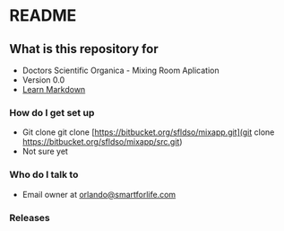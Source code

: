 # README #

## What is this repository for ##

* Doctors Scientific Organica - Mixing Room Aplication
* Version 0.0
* [Learn Markdown](https://bitbucket.org/tutorials/markdowndemo)

### How do I get set up ###

* Git clone git clone [https://bitbucket.org/sfldso/mixapp.git](git clone https://bitbucket.org/sfldso/mixapp/src.git)
* Not sure yet

### Who do I talk to ###

* Email owner at orlando@smartforlife.com

### Releases ###